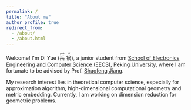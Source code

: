 ```yaml
---
permalink: /
title: "About me"
author_profile: true
redirect_from: 
  - /about/
  - /about.html
---
```


Welcome! I'm Di Yue (<ruby>岳<rt>yuè</rt></ruby>
<ruby>镝<rt>dí</rt></ruby>), 
a junior student from [School of Electronics Engineering and Computer Science (EECS)](https://eecs.pku.edu.cn/), [Peking University](https://www.pku.edu.cn/), where I am fortunate to be advised by Prof. [Shaofeng Jiang](https://www.shaofengjiang.cn/).

My research interest lies in theoretical computer science, especially for approximation algorithm, high-dimensional computational geometry and metric embedding. Currently, I am working on dimension reduction for geometric problems.


<!-- <script type="text/javascript" id="clustrmaps" src="//cdn.clustrmaps.com/map_v2.js?cl=ffffff&w=600&t=n&d=L-0U-7RV3OL2iMHe2mG3zJynCLKtp4M184f9lWZ-o9o"></script> -->